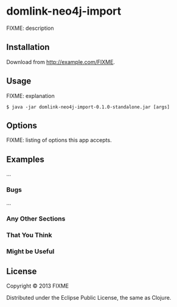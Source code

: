 # domlink-neo4j-import

FIXME: description

## Installation

Download from http://example.com/FIXME.

## Usage

FIXME: explanation

    $ java -jar domlink-neo4j-import-0.1.0-standalone.jar [args]

## Options

FIXME: listing of options this app accepts.

## Examples

...

### Bugs

...

### Any Other Sections
### That You Think
### Might be Useful

## License

Copyright © 2013 FIXME

Distributed under the Eclipse Public License, the same as Clojure.
